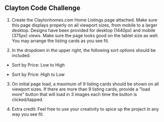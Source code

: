 ## Clayton Code Challenge

1. Create the Claytonhomes.com Home Listings page attached. Make sure this page displays properly on all viewport sizes, from mobile to a larger desktop. Designs have been provided for desktop (1440px) and mobile (375px) views. Make sure the page looks good on the tablet size as well. You may arrange the listing cards as you see fit.

2. In the dropdown in the upper right, the following sort options should be included:

- Sort by Price: Low to High

- Sort by Price: High to Low

3. On initial page load, a maximum of 9 listing cards should be shown on all viewport sizes. If there are more than 9 listing cards, provide a "load more" button that will load in 3 images each time the button is clicked/tapped.

4. Extra credit: Feel free to use your creativity to spice up the project in any way you see fit.